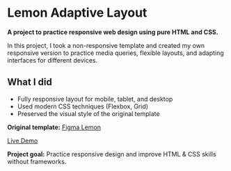 # Lemon Adaptive Layout

**A project to practice responsive web design using pure HTML and CSS.**

In this project, I took a non-responsive template and created my own responsive version to practice media queries, flexible layouts, and adapting interfaces for different devices.

## What I did

- Fully responsive layout for mobile, tablet, and desktop
- Used modern CSS techniques (Flexbox, Grid)
- Preserved the visual style of the original template

**Original template:** [Figma Lemon](https://www.figma.com/design/3FTKVOAbtrMgJvBvZGPSP1/Lemon?node-id=0-1&p=f)

[Live Demo](https://vchazova.github.io/ed-lemon-landing/)

**Project goal:** Practice responsive design and improve HTML & CSS skills without frameworks.
